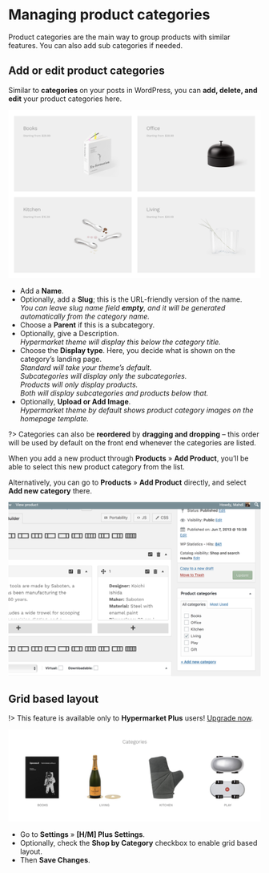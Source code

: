 # Managing product categories

Product categories are the main way to group products with similar features. You can also add sub categories if needed.

## Add or edit product categories

Similar to **categories** on your posts in WordPress, you can **add, delete, and edit** your product categories here.

![Managing product categories](img/hypermarket-product-categories.png)

* Add a **Name**.
* Optionally, add a **Slug**; this is the URL-friendly version of the name.<br/>
*You can leave slug name field **empty**, and it will be generated automatically from the category name.*
* Choose a **Parent** if this is a subcategory.
* Optionally, give a Description.<br/>
*Hypermarket theme will display this below the category title.*
* Choose the **Display type**. Here, you decide what is shown on the category’s landing page. <br/>
*Standard will take your theme’s default.<br/>*
*Subcategories will display only the subcategories.<br/>*
*Products will only display products.<br/>*
*Both will display subcategories and products below that.*
* Optionally, **Upload or Add Image**.<br/>
*Hypermarket theme by default shows product category images on the homepage template.*

?> Categories can also be **reordered** by **dragging and dropping** – this order will be used by default on the front end whenever the categories are listed.

When you add a new product through **Products** » **Add Product**, you’ll be able to select this new product category from the list.

Alternatively, you can go to **Products** » **Add Product** directly, and select **Add new category** there.

![Add product categories](img/add-product-categories.png)

## Grid based layout

!> This feature is available only to **Hypermarket Plus** users! [Upgrade now](https://www.mypreview.one).

![Grid based layout](img/shop-by-category-grid-layout.png)

* Go to **Settings** » **[H/M] Plus Settings**.
* Optionally, check the **Shop by Category** checkbox to enable grid based layout.
* Then **Save Changes**.
